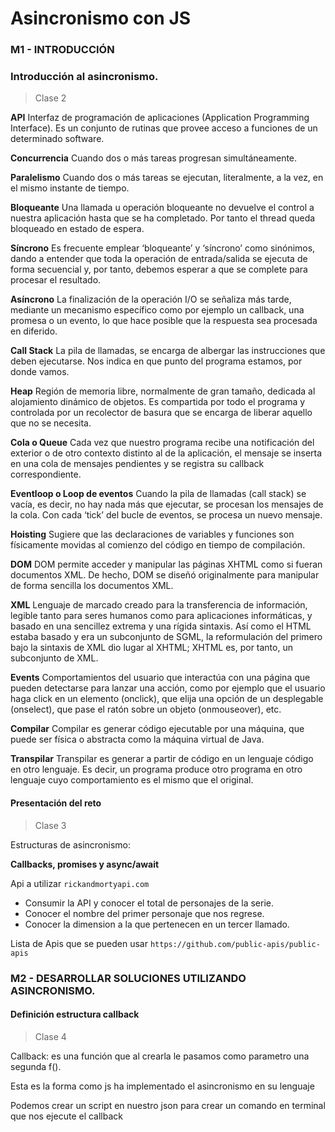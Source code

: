 # Asincronismo con JS

### M1 - INTRODUCCIÓN

### Introducción al asincronismo.

 >Clase 2

**API**
Interfaz de programación de aplicaciones (Application Programming Interface). Es un conjunto de rutinas que provee acceso a funciones de un determinado software.

**Concurrencia**
Cuando dos o más tareas progresan simultáneamente.

**Paralelismo**
Cuando dos o más tareas se ejecutan, literalmente, a la vez, en el mismo instante de tiempo.

**Bloqueante**
Una llamada u operación bloqueante no devuelve el control a nuestra aplicación hasta que se ha completado. Por tanto el thread queda bloqueado en estado de espera.

**Síncrono**
Es frecuente emplear ‘bloqueante’ y ‘síncrono’ como sinónimos, dando a entender que toda la
operación de entrada/salida se ejecuta de forma secuencial y, por tanto, debemos esperar a que se complete para procesar el resultado.

**Asíncrono**
La finalización de la operación I/O se señaliza más tarde, mediante un mecanismo específico
como por ejemplo un callback, una promesa o un evento, lo que hace posible que la respuesta
sea procesada en diferido.

**Call Stack**
La pila de llamadas, se encarga de albergar las instrucciones que deben ejecutarse. Nos indica en que punto del programa estamos, por donde vamos.

**Heap**
Región de memoria libre, normalmente de gran tamaño, dedicada al alojamiento dinámico de
objetos. Es compartida por todo el programa y controlada por un recolector de basura que se
encarga de liberar aquello que no se necesita.

**Cola o Queue**
Cada vez que nuestro programa recibe una notificación del exterior o de otro contexto distinto al de la aplicación, el mensaje se inserta en una cola de mensajes pendientes y se registra su callback correspondiente.

**Eventloop o Loop de eventos**
Cuando la pila de llamadas (call stack) se vacía, es decir, no hay nada más que ejecutar, se procesan los mensajes de la cola. Con cada ‘tick’ del bucle de eventos, se procesa un nuevo mensaje.

**Hoisting**
Sugiere que las declaraciones de variables y funciones son físicamente movidas al comienzo del código en tiempo de compilación.

**DOM**
DOM permite acceder y manipular las páginas XHTML como si fueran documentos XML. De
hecho, DOM se diseñó originalmente para manipular de forma sencilla los documentos XML.

**XML**
Lenguaje de marcado creado para la transferencia de información, legible tanto para seres
humanos como para aplicaciones informáticas, y basado en una sencillez extrema y una rígida
sintaxis. Así como el HTML estaba basado y era un subconjunto de SGML, la reformulación del
primero bajo la sintaxis de XML dio lugar al XHTML; XHTML es, por tanto, un subconjunto de XML.

**Events**
Comportamientos del usuario que interactúa con una página que pueden detectarse para lanzar
una acción, como por ejemplo que el usuario haga click en un elemento (onclick), que elija una opción de un desplegable (onselect), que pase el ratón sobre un objeto (onmouseover), etc.

**Compilar**
Compilar es generar código ejecutable por una máquina, que puede ser física o abstracta como la máquina virtual de Java.

**Transpilar**
Transpilar es generar a partir de código en un lenguaje código en otro lenguaje. Es decir, un programa produce otro programa en otro lenguaje cuyo comportamiento es el mismo que el
original.

#### Presentación del reto

 >Clase 3

Estructuras de asincronismo:

**Callbacks, promises y async/await**

Api a utilizar
`rickandmortyapi.com`

- Consumir la API y conocer el total de personajes de la serie.
- Conocer el nombre del primer personaje que nos regrese.
- Conocer la dimension a la que pertenecen en un tercer llamado.

Lista de Apis que se pueden usar
`https://github.com/public-apis/public-apis`

### M2 - DESARROLLAR SOLUCIONES UTILIZANDO ASINCRONISMO.

#### Definición estructura callback

 >Clase 4

Callback: es una función que al crearla le pasamos como parametro una segunda f().

Esta es la forma como js ha implementado el asincronismo en su lenguaje 

Podemos crear un script en nuestro json para crear un comando en terminal que nos ejecute el callback